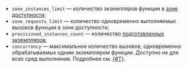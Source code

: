 * `zone_instances_limit` — количество экземпляров функции в [зоне доступности](../../overview/concepts/geo-scope.md);
* `zone_requests_limit` — количество одновременно выполняемых вызовов функции в зоне доступности;
* `provisioned_instances_count` — количество [подготовленных экземпляров](../../functions/concepts/function.md#provisioned-instances);
* `concurrency` — максимальное количество вызовов, одновременно обрабатываемых одним экземпляром функции. Доступно не для всех сред выполнения. Подробнее см. [{#T}](../../functions/concepts/function.md#concurrency).

